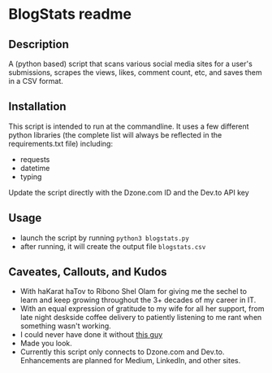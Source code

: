 # BlogStats readme

## Description
A (python based) script that scans various social media sites for a user's submissions, scrapes the views, likes, comment count, etc, and saves them in a CSV format.

## Installation
This script is intended to run at the commandline. It uses a few different python libraries (the complete list will always be reflected in the requirements.txt file) including:

 - requests
 - datetime
 - typing

Update the script directly with the Dzone.com ID and the Dev.to API key

## Usage
 - launch the script by running `python3 blogstats.py`
 - after running, it will create the output file `blogstats.csv`


## Caveates, Callouts, and Kudos
 - With haKarat haTov to Ribono Shel Olam for giving me the sechel to learn and keep growing throughout the 3+ decades of my career in IT.
 - With an equal expression of gratitude to my wife for all her support, from late night deskside coffee delivery to patiently listening to me rant when something wasn't working.
 - I could never have done it without [this guy](https://www.instagram.com/p/BgSlRglAKBn/)
 - Made you look.
 - Currently this script only connects to Dzone.com and Dev.to. Enhancements are planned for Medium, LinkedIn, and other sites. 